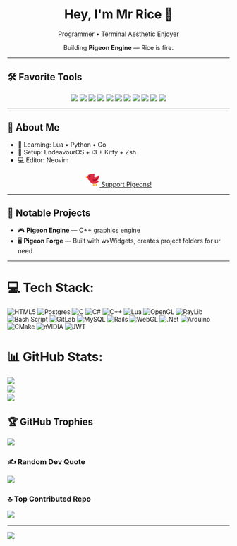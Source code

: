 <h1 align="center">Hey, I'm Mr Rice 🍚</h1>
<p align="center">Programmer • Terminal Aesthetic Enjoyer</p>
<p align="center">Building <b>Pigeon Engine</b> — Rice is fire.</p>

---

## 🛠️ Favorite Tools
<p align="center">
  <img src="https://img.shields.io/badge/C++-00599C?style=flat&logo=c%2B%2B&logoColor=white"/>
  <img src="https://img.shields.io/badge/C-00599C?style=flat&logo=c&logoColor=white"/>
  <img src="https://img.shields.io/badge/Assembly-007ACC?style=flat&logo=assembly&logoColor=white"/>
  <img src="https://img.shields.io/badge/Lua-2C2D72?style=flat&logo=lua&logoColor=white"/>
  <img src="https://img.shields.io/badge/Kitty-000000?style=flat&logo=kittyterminal&logoColor=white"/>
  <img src="https://img.shields.io/badge/zsh-121012?style=flat&logo=zsh&logoColor=white"/>
  <img src="https://img.shields.io/badge/Neovim-57A143?style=flat&logo=neovim&logoColor=white"/>
  <img src="https://img.shields.io/badge/wxWidgets-1A4782?style=flat&logo=wxwidgets&logoColor=white"/>
  <img src="https://img.shields.io/badge/Dear_ImGui-23B5E5?style=flat&logo=imgui&logoColor=white"/>
  <img src="https://img.shields.io/badge/EndeavourOS-1B1B1D?style=flat&logo=endeavouros&logoColor=white"/>
  <img src="https://img.shields.io/badge/i3-222222?style=flat&logo=i3&logoColor=white"/>
</p>

---

## 💫 About Me
- 🌱 Learning: Lua • Python • Go
- 🐧 Setup: EndeavourOS + i3 + Kitty + Zsh
- 💻 Editor: Neovim
 
<p align="center">
  <a href="https://www.pigeonrescue.org/" target="_blank">
    <img src="https://raw.githubusercontent.com/twitter/twemoji/master/assets/svg/1f426.svg" width="32" title="Support Pigeons" alt="Pigeon Emoji" />
    Support Pigeons!
  </a>
</p>

---

## 📂 Notable Projects
- 🎮 **Pigeon Engine** — C++ graphics engine  
- 🖥️ **Pigeon Forge** — Built with wxWidgets, creates project folders for ur need  

---




# 💻 Tech Stack:
![HTML5](https://img.shields.io/badge/html5-%23E34F26.svg?style=for-the-badge&logo=html5&logoColor=white) ![Postgres](https://img.shields.io/badge/postgres-%23316192.svg?style=for-the-badge&logo=postgresql&logoColor=white) ![C](https://img.shields.io/badge/c-%2300599C.svg?style=for-the-badge&logo=c&logoColor=white) ![C#](https://img.shields.io/badge/c%23-%23239120.svg?style=for-the-badge&logo=csharp&logoColor=white) ![C++](https://img.shields.io/badge/c++-%2300599C.svg?style=for-the-badge&logo=c%2B%2B&logoColor=white) ![Lua](https://img.shields.io/badge/lua-%232C2D72.svg?style=for-the-badge&logo=lua&logoColor=white) ![OpenGL](https://img.shields.io/badge/OpenGL-%23FFFFFF.svg?style=for-the-badge&logo=opengl) ![RayLib](https://img.shields.io/badge/RAYLIB-FFFFFF?style=for-the-badge&logo=raylib&logoColor=black) ![Bash Script](https://img.shields.io/badge/bash_script-%23121011.svg?style=for-the-badge&logo=gnu-bash&logoColor=white) ![GitLab](https://img.shields.io/badge/gitlab-%23181717.svg?style=for-the-badge&logo=gitlab&logoColor=white) ![MySQL](https://img.shields.io/badge/mysql-4479A1.svg?style=for-the-badge&logo=mysql&logoColor=white) ![Rails](https://img.shields.io/badge/rails-%23CC0000.svg?style=for-the-badge&logo=ruby-on-rails&logoColor=white) ![WebGL](https://img.shields.io/badge/WebGL-990000?logo=webgl&logoColor=white&style=for-the-badge) ![.Net](https://img.shields.io/badge/.NET-5C2D91?style=for-the-badge&logo=.net&logoColor=white) ![Arduino](https://img.shields.io/badge/-Arduino-00979D?style=for-the-badge&logo=Arduino&logoColor=white) ![CMake](https://img.shields.io/badge/CMake-%23008FBA.svg?style=for-the-badge&logo=cmake&logoColor=white) ![nVIDIA](https://img.shields.io/badge/nVIDIA-%2376B900.svg?style=for-the-badge&logo=nVIDIA&logoColor=white) ![JWT](https://img.shields.io/badge/JWT-black?style=for-the-badge&logo=JSON%20web%20tokens)
# 📊 GitHub Stats:
![](https://github-readme-stats.vercel.app/api?username=elias6969&theme=dark&hide_border=false&include_all_commits=false&count_private=false)<br/>
![](https://nirzak-streak-stats.vercel.app/?user=elias6969&theme=dark&hide_border=false)<br/>
![](https://github-readme-stats.vercel.app/api/top-langs/?username=elias6969&theme=dark&hide_border=false&include_all_commits=false&count_private=false&layout=compact)

## 🏆 GitHub Trophies
![](https://github-profile-trophy.vercel.app/?username=elias6969&theme=tokyonight&no-frame=false&no-bg=false&margin-w=4)

### ✍️ Random Dev Quote
![](https://quotes-github-readme.vercel.app/api?type=horizontal&theme=dark)

### 🔝 Top Contributed Repo
![](https://github-contributor-stats.vercel.app/api?username=elias6969&limit=5&theme=dark&combine_all_yearly_contributions=true)

---
[![](https://visitcount.itsvg.in/api?id=elias6969&icon=6&color=13)](https://visitcount.itsvg.in)
